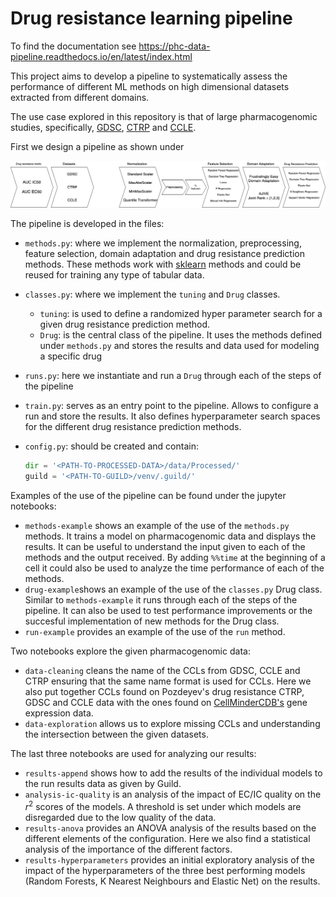 # Drug resistance learning pipeline

To find the documentation see https://phc-data-pipeline.readthedocs.io/en/latest/index.html

This project aims to develop a pipeline to systematically assess the performance of different ML methods on high dimensional datasets extracted from different domains.

The use case explored in this repository is that of large pharmacogenomic studies, specifically, [GDSC](https://www.cancerrxgene.org/), [CTRP](https://portals.broadinstitute.org/ctrp.v2.1/) and [CCLE](https://portals.broadinstitute.org/ccle).  

First we design a pipeline as shown under

![](graphs/Pipeline.png)

The pipeline is developed in the files:

* `methods.py`: where we implement the normalization, preprocessing, feature selection, domain adaptation and drug resistance prediction methods. These methods work with [sklearn](https://scikit-learn.org/stable/) methods and could be reused for training any type of tabular data.
* `classes.py`: where we implement the `tuning` and `Drug` classes.
  * `tuning`: is used to define a randomized hyper parameter search for a given drug resistance prediction method.
  * `Drug`: is the central class of the pipeline. It uses the methods defined under `methods.py` and stores the results and data used for modeling a specific drug

* `runs.py`: here we instantiate and run a `Drug` through each of the steps of the pipeline 

* `train.py`: serves as an entry point to the pipeline. Allows to configure a run and store the results. It also defines hyperparameter search spaces for the different drug resistance prediction methods.

* `config.py`: should be created and contain:

  ```python
  dir = '<PATH-TO-PROCESSED-DATA>/data/Processed/'
  guild = '<PATH-TO-GUILD>/venv/.guild/'
  ```

Examples of the use of the pipeline can be found under the jupyter notebooks:

* `methods-example` shows an example of the use of the `methods.py` methods. It trains a model on pharmacogenomic data and displays the results. It can be useful to understand the input given to each of the methods and the output received. By adding `%%time` at the beginning of a cell it could also be used to analyze the time performance of each of the methods. 
* `drug-example`shows an example of the use of the `classes.py` Drug class. Similar to `methods-example` it runs through each of the steps of the pipeline. It can also be used to test performance improvements or the succesful implementation of new methods for the Drug class.
* `run-example` provides an example of the use of the `run` method. 

Two notebooks explore the given pharmacogenomic data:

* `data-cleaning` cleans the name of the CCLs from GDSC, CCLE and CTRP ensuring that the same name format is used for CCLs. Here we also put together CCLs found on Pozdeyev's drug resistance CTRP, GDSC and CCLE data with the ones found on [CellMinderCDB's](https://discover.nci.nih.gov/cellminercdb/) gene expression data.
* `data-exploration` allows us to explore missing CCLs and understanding the intersection between the given datasets.

The last three notebooks are used for analyzing our results:

* `results-append` shows how to add the results of the individual models to the run results data as given by Guild. 
* `analysis-ic-quality` is an analysis of the impact of EC/IC quality on the $r^2$ scores of the models. A threshold is set under which models are disregarded due to the low quality of the data.
* `results-anova` provides an ANOVA analysis of the results based on the different elements of the configuration. Here we also find a statistical analysis of the importance of the different factors.
* `results-hyperparameters` provides an initial exploratory analysis of the impact of the hyperparameters of the three best performing models (Random Forests, K Nearest Neighbours and Elastic Net) on the results.
